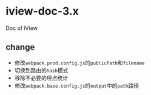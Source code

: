 # iview-doc-3.x
Doc of iView

## change

- 修改`webpack.prod.config.js`的`publicPath`和`filename`
- 切换到路由的`hash`模式
- 移除不必要的埋点统计
- 修改`webpack.base.config.js`的`output`中的`path`路径